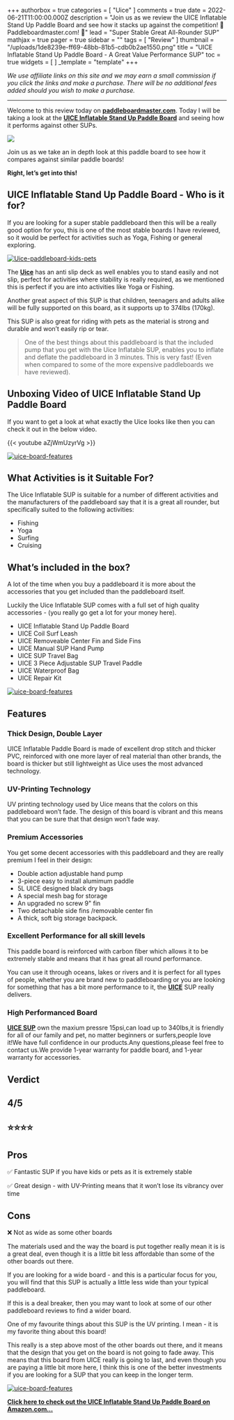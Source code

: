 +++
authorbox = true
categories = [ "Uice" ]
comments = true
date = 2022-06-21T11:00:00.000Z
description = "Join us as we review the UICE Inflatable Stand Up Paddle Board  and see how it stacks up against the competition! 🛶 Paddleboardmaster.com! 🛶"
lead = "Super Stable Great All-Rounder SUP"
mathjax = true
pager = true
sidebar = ""
tags = [ "Review" ]
thumbnail = "/uploads/1de8239e-ff69-48bb-81b5-cdb0b2ae1550.png"
title = "UICE Inflatable Stand Up Paddle Board - A Great Value Performance SUP"
toc = true
widgets = [ ]
_template = "template"
+++

_We use affiliate links on this site and we may earn a small commission if you click the links and make a purchase. There will be no additional fees added should you wish to make a purchase._

***

Welcome to this review today on [**paddleboardmaster.com**](/).  Today I will be taking a look at the [**UICE Inflatable Stand Up Paddle Board**](https://www.amazon.com/UICE-Inflatable-Advanced-Standard-Accessories/dp/B09PG1GKPT?c=ts&keywords=Stand-Up+Paddleboards&qid=1655818653&refinements=p_89%3AUICE&s=sports-and-fitness&sr=1-2&ts_id=5522381011&linkCode=ll1&tag=paddleboardmaster-20&linkId=bdb471e119579ab44c1291ebad0a6996&language=en_US&ref_=as_li_ss_tl) and seeing how it performs against other SUPs.

[![](/uploads/designed-by-italian-designer.jpg)](https://www.amazon.com/UICE-Inflatable-Advanced-Standard-Accessories/dp/B09PG1GKPT?c=ts&keywords=Stand-Up+Paddleboards&qid=1655818653&refinements=p_89%3AUICE&s=sports-and-fitness&sr=1-2&ts_id=5522381011&linkCode=ll1&tag=paddleboardmaster-20&linkId=bdb471e119579ab44c1291ebad0a6996&language=en_US&ref_=as_li_ss_tl)

Join us as we take an in depth look at this paddle board to see how it compares against similar paddle boards!

**Right, let’s get into this!**

## UICE Inflatable Stand Up Paddle Board - Who is it for?

If you are looking for a super stable paddleboard then this will be a really good option for you, this is one of the most stable boards I have reviewed, so it would be perfect for activities such as Yoga, Fishing or general exploring.

[![Uice-paddleboard-kids-pets](/uploads/uice-paddleboard-kids-pets.jpg "Uice-paddleboard-kids-pets")](https://www.amazon.com/UICE-Inflatable-Advanced-Standard-Accessories/dp/B09PG1GKPT?c=ts&keywords=Stand-Up+Paddleboards&qid=1655818653&refinements=p_89%3AUICE&s=sports-and-fitness&sr=1-2&ts_id=5522381011&linkCode=ll1&tag=paddleboardmaster-20&linkId=bdb471e119579ab44c1291ebad0a6996&language=en_US&ref_=as_li_ss_tl)

The [**Uice**](/categories/uice/) has an anti slip deck as well enables you to stand easily and not slip, perfect for activities where stability is really required, as we mentioned this is perfect if you are into activities like Yoga or Fishing.

Another great aspect of this SUP is that children, teenagers and adults alike will be fully supported on this board, as it supports up to 374lbs (170kg).

This SUP is also great for riding with pets as the material is strong and durable and won’t easily rip or tear.

> One of the best things about this paddleboard is that the included pump that you get with the Uice Inflatable SUP, enables you to inflate and deflate the paddleboard in 3 minutes.  This is very fast! (Even when compared to some of the more expensive paddleboards we have reviewed).

## Unboxing Video of UICE Inflatable Stand Up Paddle Board

If you want to get a look at what exactly the Uice looks like then you can check it out in the below video.

{{< youtube aZjWmUzyrVg >}}

[![uice-board-features](/uploads/button.png "uice-board-features")](https://www.amazon.com/UICE-Inflatable-Advanced-Standard-Accessories/dp/B09PG1GKPT?c=ts&keywords=Stand-Up+Paddleboards&qid=1655818653&refinements=p_89%3AUICE&s=sports-and-fitness&sr=1-2&ts_id=5522381011&linkCode=ll1&tag=paddleboardmaster-20&linkId=bdb471e119579ab44c1291ebad0a6996&language=en_US&ref_=as_li_ss_tl)

## What Activities is it Suitable For?

The Uice Inflatable SUP is suitable for a number of different activities and the manufacturers of the paddleboard say that it is a great all rounder, but specifically suited to the following activities:

* Fishing
* Yoga
* Surfing
* Cruising

## What’s included in the box?

A lot of the time when you buy a paddleboard it is more about the accessories that you get included than the paddleboard itself.

Luckily the Uice Inflatable SUP comes with a full set of high quality accessories - (you really go get a lot for your money here).

* UICE Inflatable Stand Up Paddle Board
* UICE Coil Surf Leash
* UICE Removeable Center Fin and Side Fins
* UICE Manual SUP Hand Pump
* UICE SUP Travel Bag
* UICE 3 Piece Adjustable SUP Travel Paddle
* UICE Waterproof Bag
* UICE Repair Kit

[![uice-board-features](/uploads/untitled-design.jpg "uice-board-features")](https://www.amazon.com/UICE-Inflatable-Advanced-Standard-Accessories/dp/B09PG1GKPT?c=ts&keywords=Stand-Up+Paddleboards&qid=1655818653&refinements=p_89%3AUICE&s=sports-and-fitness&sr=1-2&ts_id=5522381011&linkCode=ll1&tag=paddleboardmaster-20&linkId=bdb471e119579ab44c1291ebad0a6996&language=en_US&ref_=as_li_ss_tl)

## Features

### Thick Design, Double Layer

UICE Inflatable Paddle Board is made of excellent drop stitch and thicker PVC, reinforced with one more layer of real material than other brands, the board is thicker but still lightweight as Uice uses the most advanced technology.

### UV-Printing Technology

UV printing technology used by Uice means that the colors on this paddleboard won’t fade. The design of this board is vibrant and this means that you can be sure that that design won’t fade way.

### Premium Accessories

You get some decent accessories with this paddleboard and they are really premium I feel in their design:

* Double action adjustable hand pump
* 3-piece easy to install alumimum paddle
* 5L UICE designed black dry bags
* A special mesh bag for storage
* An upgraded no screw 9" fin
* Two detachable side fins /removable center fin
* A thick, soft big storage backpack.

### Excellent Performance for all skill levels

This paddle board is reinforced with carbon fiber which allows it to be extremely stable and means that it has great all round performance.

You can use it through oceans, lakes or rivers and it is perfect for all types of people, whether you are brand new to paddleboarding or you are looking for something that has a bit more performance to it, the [**UICE**](/categories/uice/) SUP really delivers.

### High Performanced Board

[**UICE SUP**](/categories/uice/) own the maxium pressre 15psi,can load up to 340lbs,it is friendly for all of our family and pet, no matter beginners or surfers,people love it!We have full confidence in our products.Any questions,please feel free to contact us.We provide 1-year warranty for paddle board, and 1-year warranty for accessories.

## Verdict

## 4/5

## ⭐⭐⭐⭐

## Pros

✅ Fantastic SUP if you have kids or pets as it is extremely stable

✅ Great design - with UV-Printing means that it won’t lose its vibrancy over time

## Cons

❌ Not as wide as some other boards

The materials used and the way the board is put together really mean it is is a great deal, even though it is a little bit less affordable than some of the other boards out there.

If you are looking for a wide board - and this is a particular focus for you, you will find that this SUP is actually a little less wide than your typical paddleboard.

If this is a deal breaker, then you may want to look at some of our other paddleboard reviews to find a wider board.

One of my favourite things about this SUP is the UV printing.  I mean - it is my favorite thing about this board!

This really is a step above most of the other boards out there, and it means that the design that you get on the board is not going to fade away.  This means that this board from UICE really is going to last, and even though you are paying a little bit more here, I think this is one of the better investments if you are looking for a SUP that you can keep in the longer term.

[![uice-board-features](/uploads/button.png "uice-board-features")](https://www.amazon.com/UICE-Inflatable-Advanced-Standard-Accessories/dp/B09PG1GKPT?c=ts&keywords=Stand-Up+Paddleboards&qid=1655818653&refinements=p_89%3AUICE&s=sports-and-fitness&sr=1-2&ts_id=5522381011&linkCode=ll1&tag=paddleboardmaster-20&linkId=bdb471e119579ab44c1291ebad0a6996&language=en_US&ref_=as_li_ss_tl)

[**Click here to check out the UICE Inflatable Stand Up Paddle Board on Amazon.com...**](https://www.amazon.com/UICE-Inflatable-Advanced-Standard-Accessories/dp/B09PG1GKPT?c=ts&keywords=Stand-Up+Paddleboards&qid=1655818653&refinements=p_89%3AUICE&s=sports-and-fitness&sr=1-2&ts_id=5522381011&linkCode=ll1&tag=paddleboardmaster-20&linkId=bdb471e119579ab44c1291ebad0a6996&language=en_US&ref_=as_li_ss_tl)
